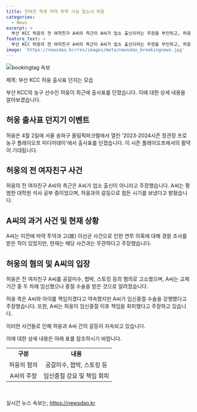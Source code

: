 ```yaml
---
title: 전여친 학생 마약 투약 사실 업소녀 허웅
categories:
  - News
excerpt: >
  부산 KCC 허웅의 전 여자친구 A씨의 측근이 A씨가 업소 출신이라는 주장을 부인하고, 허웅과의 갈등으로 어려움을 겪고 있다고 설명했습니다. A씨는 이선균 사건과는 무관하며, 임신 중절에 대한 허웅의 강요 주장과 관련하여 허웅의 책임 회피를 주장하고 있습니다. 충격으로 정신건강의학과 치료를 받고 있으며, 임신 중절 이후 허웅이 책임을 회피하고 금액을 요구했다는 주장을 부인했습니다. A씨는 평범한 대학원 석사 공부 중이며, 현재의 사건은 끝났다는 입장을 전했습니다.
feature_text: >
  부산 KCC 허웅의 전 여자친구 A씨의 측근이 A씨가 업소 출신이라는 주장을 부인하고, 허웅과의 갈등으로 어려움을 겪고 있다고 설명했습니다. A씨는 이선균 사건과는 무관하며, 임신 중절에 대한 허웅의 강요 주장과 관련하여 허웅의 책임 회피를 주장하고 있습니다. 충격으로 정신건강의학과 치료를 받고 있으며, 임신 중절 이후 허웅이 책임을 회피하고 금액을 요구했다는 주장을 부인했습니다. A씨는 평범한 대학원 석사 공부 중이며, 현재의 사건은 끝났다는 입장을 전했습니다.
image: 'https://newsdao.kr/res/images/meta/newsdao_breakingnews.jpg'
---
```


<p><img src="https://newsdao.kr/res/images/meta/newsdao_breakingnews.jpg" alt="bookingtag 속보" /></p>

<p>제목: 부산 KCC 허웅 출사표 던지는 모습</p>

<p>부산 KCC의 농구 선수인 허웅이 최근에 출사표를 던졌습니다. 이에 대한 상세 내용을 알아보겠습니다. </p>

<h2 data-ke-size="size26">허웅 출사표 던지기 이벤트</h2>

<p>허웅은 4월 2일에 서울 송파구 올림픽파크텔에서 열린 '2023-2024시즌 정관장 프로농구 플레이오프 미디어데이'에서 출사표를 던졌습니다. 이 시즌 플레이오프에서의 활약이 기대됩니다.</p>

<h2 data-ke-size="size26">허웅의 전 여자친구 사건</h2>

<p>허웅의 전 여자친구 A씨의 측근은 A씨가 업소 출신이 아니라고 주장했습니다. A씨는 평범한 대학원 석사 공부 중이었으며, 허웅과의 갈등으로 힘든 시기를 보냈다고 밝혔습니다.</p>

<h2 data-ke-size="size26">A씨의 과거 사건 및 현재 상황</h2>

<p>A씨는 이전에 마약 투약과 고(故) 이선균 사건으로 인한 연루 의혹에 대해 경찰 조사를 받은 적이 있었지만, 현재는 해당 사건과는 무관하다고 주장했습니다.</p>

<h2 data-ke-size="size26">허웅의 혐의 및 A씨의 입장</h2>

<p>허웅은 전 여자친구 A씨를 공갈미수, 협박, 스토킹 등의 혐의로 고소했으며, A씨는 교제 기간 중 두 차례 임신했으나 중절 수술을 받은 것으로 알려졌습니다.</p>

<p>허웅 측은 A씨와 아이를 책임지겠다고 약속했지만 A씨가 임신중절 수술을 강행했다고 주장했습니다. 또한, A씨는 허웅이 임신중절 이후 책임을 회피했다고 주장하고 있습니다. </p>

<p>이러한 사건들로 인해 허웅과 A씨 간의 갈등이 지속되고 있습니다.</p>

<p>이에 대한 상세 내용은 아래 표를 참조하시기 바랍니다.</p>

<table>
    <tr>
        <td style="text-align: center; height: 17px;"><b>구분</b></td>
        <td style="text-align: center; height: 17px;"><b>내용</b></td>
    </tr>
    <tr>
        <td style="text-align: center; height: 17px;">허웅의 혐의</td>
        <td style="text-align: center; height: 17px;">공갈미수, 협박, 스토킹 등</td>
    </tr>
    <tr>
        <td style="text-align: center; height: 17px;">A씨의 주장</td>
        <td style="text-align: center; height: 17px;">임신중절 강요 및 책임 회피</td>
    </tr>
</table>

<p data-ke-size="size16">&nbsp;</p>
실시간 뉴스 속보는, <a href="https://newsdao.kr" rel="dofollow">https://newsdao.kr</a>


